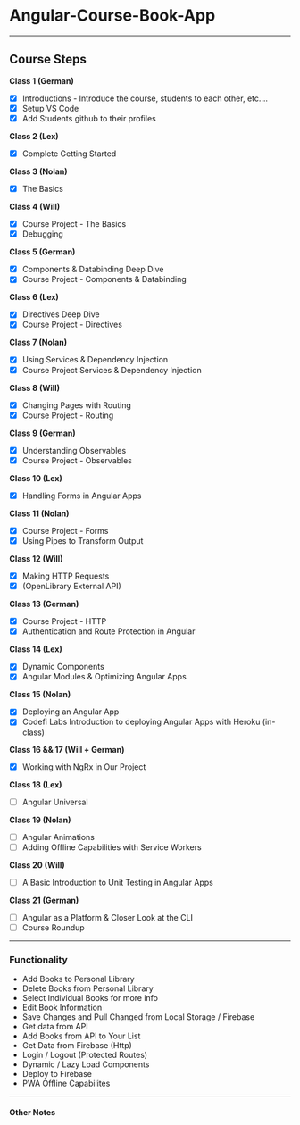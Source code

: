 # Angular-Course-Book-App

---

## Course Steps

**Class 1 (German)**
- [x] Introductions - Introduce the course, students to each other, etc….
- [x] Setup VS Code
- [x] Add Students github to their profiles

**Class 2 (Lex)**
- [x] Complete Getting Started

**Class 3 (Nolan)**
- [x] The Basics

**Class 4 (Will)**
- [x] Course Project - The Basics
- [x] Debugging

**Class 5 (German)**
- [x] Components & Databinding Deep Dive
- [x] Course Project - Components & Databinding

**Class 6 (Lex)**
- [x] Directives Deep Dive
- [x] Course Project - Directives

**Class 7 (Nolan)**
- [x] Using Services & Dependency Injection
- [x] Course Project Services & Dependency Injection

**Class 8 (Will)**
- [x] Changing Pages with Routing
- [x] Course Project - Routing

**Class 9 (German)**
- [x] Understanding Observables 
- [x] Course Project - Observables

**Class 10 (Lex)**
- [x] Handling Forms in Angular Apps

**Class 11 (Nolan)**
- [x] Course Project - Forms
- [x] Using Pipes to Transform Output

**Class 12 (Will)**
- [x] Making HTTP Requests
- [x] (OpenLibrary External API)

**Class 13 (German)**
- [x] Course Project - HTTP 
- [x] Authentication and Route Protection in Angular

**Class 14 (Lex)**
- [x] Dynamic Components
- [x] Angular Modules & Optimizing Angular Apps

**Class 15 (Nolan)**
- [x] Deploying an Angular App
- [x] Codefi Labs Introduction to deploying Angular Apps with Heroku (in-class)

**Class 16 && 17 (Will + German)**
- [x] Working with NgRx in Our Project

**Class 18 (Lex)**
- [ ] Angular Universal

**Class 19 (Nolan)**
- [ ] Angular Animations
- [ ] Adding Offline Capabilities with Service Workers

**Class 20 (Will)**
- [ ] A Basic Introduction to Unit Testing in Angular Apps

**Class 21 (German)**
- [ ] Angular as a Platform & Closer Look at the CLI
- [ ] Course Roundup

---

### Functionality

- Add Books to Personal Library
- Delete Books from Personal Library
- Select Individual Books for more info
- Edit Book Information
- Save Changes and Pull Changed from Local Storage / Firebase
- Get data from API
- Add Books from API to Your List
- Get Data from Firebase (Http)
- Login / Logout (Protected Routes)
- Dynamic / Lazy Load Components
- Deploy to Firebase
- PWA Offline Capabilites

---

#### Other Notes
